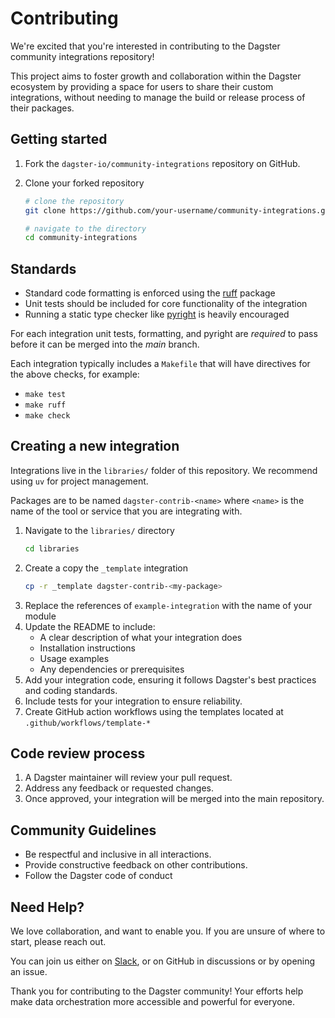 # Contributing

We're excited that you're interested in contributing to the Dagster community integrations repository!

This project aims to foster growth and collaboration within the Dagster ecosystem by providing a space for users to share their custom integrations, without needing to manage the build or release process of their packages.

## Getting started

1. Fork the `dagster-io/community-integrations` repository on GitHub.

2. Clone your forked repository

    ```sh
    # clone the repository
    git clone https://github.com/your-username/community-integrations.git

    # navigate to the directory
    cd community-integrations
    ```

## Standards

- Standard code formatting is enforced using the [ruff](https://github.com/astral-sh/ruff) package
- Unit tests should be included for core functionality of the integration
- Running a static type checker like [pyright](https://github.com/microsoft/pyright) is heavily encouraged

For each integration unit tests, formatting, and pyright are *required* to pass before it can be merged into the _main_ branch.

Each integration typically includes a `Makefile` that will have directives for the above checks, for example:

- `make test`
- `make ruff`
- `make check`

## Creating a new integration

Integrations live in the `libraries/` folder of this repository. We recommend using `uv` for project management.

Packages are to be named `dagster-contrib-<name>` where `<name>` is the name of the tool or service that you are integrating with.

1. Navigate to the `libraries/` directory
    ```sh
    cd libraries
    ```
2. Create a copy the `_template` integration
    ```sh
    cp -r _template dagster-contrib-<my-package>
    ```
3. Replace the references of `example-integration` with the name of your module
3. Update the README to include:
    * A clear description of what your integration does
    * Installation instructions
    * Usage examples
    * Any dependencies or prerequisites
4. Add your integration code, ensuring it follows Dagster's best practices and coding standards.
5. Include tests for your integration to ensure reliability.
6. Create GitHub action workflows using the templates located at `.github/workflows/template-*`

## Code review process

1. A Dagster maintainer will review your pull request.
2. Address any feedback or requested changes.
3. Once approved, your integration will be merged into the main repository.


## Community Guidelines

* Be respectful and inclusive in all interactions.
* Provide constructive feedback on other contributions.
* Follow the Dagster code of conduct

## Need Help?

We love collaboration, and want to enable you. If you are unsure of where to start, please reach out.

You can join us either on [Slack](dagster.io/slack), or on GitHub in discussions or by opening an issue.

Thank you for contributing to the Dagster community! Your efforts help make data orchestration more accessible and powerful for everyone.
